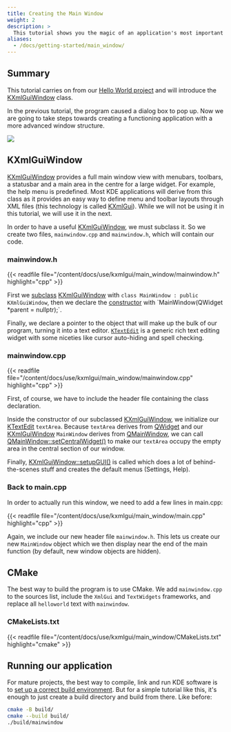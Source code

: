```yaml
---
title: Creating the Main Window
weight: 2
description: >
  This tutorial shows you the magic of an application's most important thing: The main window.
aliases:
  - /docs/getting-started/main_window/
---
```


## Summary

This tutorial carries on from our [Hello World project](../hello_world) and will introduce the [KXmlGuiWindow](docs:kxmlgui;KXmlGuiWindow) class.

In the previous tutorial, the program caused a dialog box to pop up. Now we are going to take steps towards creating a functioning application with a more advanced window structure.

![](main_window.webp)

## KXmlGuiWindow

[KXmlGuiWindow](docs:kxmlgui;KXmlGuiWindow) provides a full main window view with menubars, toolbars, a statusbar and a main area in the centre for a large widget. For example, the help menu is predefined. Most KDE applications will derive from this class as it provides an easy way to define menu and toolbar layouts through XML files (this technology is called [KXmlGui](docs:kxmlgui)). While we will not be using it in this tutorial, we will use it in the next.

In order to have a useful [KXmlGuiWindow](docs:kxmlgui;KXmlGuiWindow), we must subclass it. So we create two files, `mainwindow.cpp` and `mainwindow.h`, which will contain our code.

### mainwindow.h


{{< readfile file="/content/docs/use/kxmlgui/main_window/mainwindow.h" highlight="cpp" >}}

First we [subclass](https://en.wikipedia.org/wiki/Inheritance_%28object-oriented_programming%29#Subclasses_and_superclasses) [KXmlGuiWindow](docs:kxmlgui;KXmlGuiWindow) with `class MainWindow : public KXmlGuiWindow`, then we declare the [constructor](https://en.wikipedia.org/wiki/Constructor_(object-oriented_programming)) with `MainWindow(QWidget *parent = nullptr);`.

Finally, we declare a pointer to the object that will make up the bulk of our program, turning it into a text editor. [`KTextEdit`](docs:ktextwidgets;KTextEdit) is a generic rich text editing widget with some niceties like cursor auto-hiding and spell checking.

### mainwindow.cpp

{{< readfile file="/content/docs/use/kxmlgui/main_window/mainwindow.cpp" highlight="cpp" >}}

First, of course, we have to include the header file containing the class declaration. 

Inside the constructor of our subclassed [KXmlGuiWindow](docs:kxmlgui;KXmlGuiWindow), we initialize our [KTextEdit](docs:ktextwidgets;KTextEdit) `textArea`. Because `textArea` derives from [QWidget](docs:qtwidgets;QWidget) and our [KXmlGuiWindow](docs:kxmlgui;KXmlGuiWindow) `MainWindow` derives from [QMainWindow](docs:qtwidgets;QMainWindow), we can call [QMainWindow::setCentralWidget()](docs:qtwidgets;QMainWindow::setCentralWidget) to make our `textArea` occupy the empty area in the central section of our window.

Finally, [KXmlGuiWindow::setupGUI()](docs:kxmlgui;KXmlGuiWindow::setupGUI) is called which does a lot of behind-the-scenes stuff and creates the default menus (Settings, Help).

### Back to main.cpp

In order to actually run this window, we need to add a few lines in main.cpp:


{{< readfile file="/content/docs/use/kxmlgui/main_window/main.cpp" highlight="cpp" >}}

Again, we include our new header file `mainwindow.h`. This lets us create our new `MainWindow` object which we then display near the end of the main function (by default, new window objects are hidden).

## CMake

The best way to build the program is to use CMake. We add `mainwindow.cpp` to the sources list, include the `XmlGui` and `TextWidgets` frameworks, and replace all `helloworld` text with `mainwindow`.

### CMakeLists.txt

{{< readfile file="/content/docs/use/kxmlgui/main_window/CMakeLists.txt" highlight="cmake" >}}

## Running our application

For mature projects, the best way to compile, link and run KDE software is to [set up a correct build environment](https://community.kde.org/Get_Involved/development#One-time_setup:_your_development_environment). But for a simple tutorial like this, it's enough to just create a build directory and build from there. Like before:

```bash
cmake -B build/
cmake --build build/
./build/mainwindow
```
